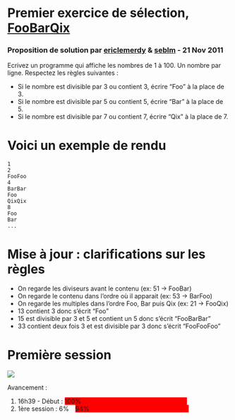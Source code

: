 <link rel="stylesheet" href="http://www.code-story.net/css/screen.css" type="text/css" media="screen, projection"></link>

<div id="title">
	<h1>Premier exercice de sélection, <a href="http://www.code-story.net/2011/11/16/foobarqix.html">FooBarQix</a></h1>
	<h3>Proposition de solution par <a href="https://github.com/ericlemerdy">ericlemerdy</a> &amp; <a href="https://github.com/seblm">seblm</a> - 21 Nov 2011</h3>
</div>

<div id="post">

<p>Ecrivez un programme qui affiche les nombres de 1 à 100. Un nombre par ligne. Respectez les règles suivantes :</p>

<ul>
<li>Si le nombre est divisible par 3 ou contient 3, écrire &#8220;Foo&#8221; à la place de 3.</li>
<li>Si le nombre est divisible par 5 ou contient 5, écrire &#8220;Bar&#8221; à la place de 5.</li>
<li>Si le nombre est divisible par 7 ou contient 7, écrire &#8220;Qix&#8221; à la place de 7.</li>
</ul>

<h1 id='voici_un_exemple_de_rendu'>Voici un exemple de rendu</h1>

<pre><code>1
2
FooFoo
4
BarBar
Foo
QixQix
8
Foo
Bar
...</code></pre>

<h1 id='mise__jour__clarifications_sur_les_rgles'>Mise à jour : clarifications sur les règles</h1>

<ul>
<li>On regarde les diviseurs avant le contenu (ex: 51 -&gt; FooBar)</li>
<li>On regarde le contenu dans l&#8217;ordre où il apparait (ex: 53 -&gt; BarFoo)</li>
<li>On regarde les multiples dans l&#8217;ordre Foo, Bar puis Qix (ex: 21 -&gt; FooQix)</li>
<li>13 contient 3 donc s&#8217;écrit &#8220;Foo&#8221;</li>
<li>15 est divisible par 3 et 5 et contient un 5 donc s&#8217;écrit &#8220;FooBarBar&#8221;</li>
<li>33 contient deux fois 3 et est divisible par 3 donc s&#8217;écrit &#8220;FooFooFoo&#8221;</li>
</ul>

<h1>Première session</h1>
<p><img src="raw/master/src/test/resources/pair%20hero%foobarqix.png"/></p>
<p>Avancement :</p>
<ol>
 <li>16h39 - Début : <span style="background-color: red; padding-right: 50%;">100%</span></li>
 <li>1ère session : <span style="background-color: light-green; padding-right: 3%;">6%</span><span style="background-color: red; padding-right: 47%;">94%</span></li>
</ol>

</div>